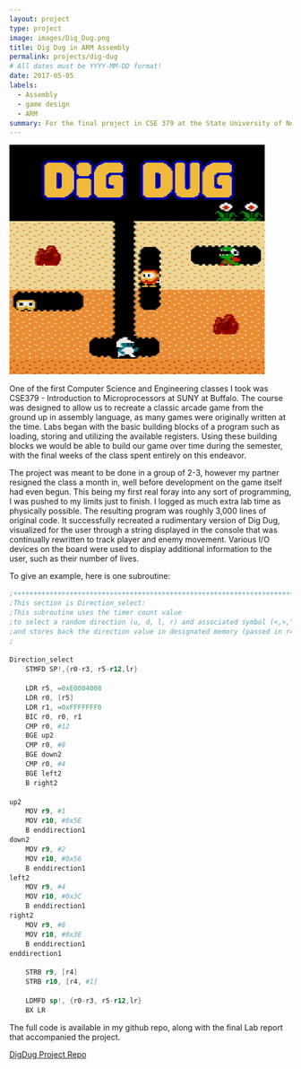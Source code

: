 ```yaml
---
layout: project
type: project
image: images/Dig_Dug.png
title: Dig Dug in ARM Assembly
permalink: projects/dig-dug
# All dates must be YYYY-MM-DD format!
date: 2017-05-05
labels:
  - Assembly
  - game design
  - ARM
summary: For the final project in CSE 379 at the State University of New York at Buffalo, I recreated the classic arcade game Dig Dug using ARM assembly language and the LPC2138 Board.
---
```



<img class="ui medium right floated rounded image" src="../images/digdug2.png">



One of the first Computer Science and Engineering classes I took was CSE379 - Introduction to Microprocessors at SUNY at Buffalo. The course was designed to allow us to recreate a classic arcade game from the ground up in assembly language, as many games were originally written at the time. Labs began with the basic building blocks of a program such as loading, storing and utilizing the available registers. Using these building blocks we would be able to build our game over time during the semester, with the final weeks of the class spent entirely on this endeavor. 

The project was meant to be done in a group of 2-3, however my partner resigned the class a month in, well before development on the game itself had even begun. This being my first real foray into any sort of programming, I was pushed to my limits just to finish. I logged as much extra lab time as physically possible. The resulting program was roughly 3,000 lines of original code. It successfully recreated a rudimentary version of Dig Dug, visualized for the user through a string displayed in the console that was continually rewritten to track player and enemy movement. Various I/O devices on the board were used to display additional information to the user, such as their number of lives. 

To give an example, here is one subroutine:

```s
;+++++++++++++++++++++++++++++++++++++++++++++++++++++++++++++++++++++++
;This section is Direction_select:
;This subroutine uses the timer count value 
;to select a random direction (u, d, l, r) and associated symbol (<,>,^,V)
;and stores back the direction value in designated memory (passed in r4)
;

Direction_select
	STMFD SP!,{r0-r3, r5-r12,lr}

	LDR r5, =0xE0004008
	LDR r0, [r5]
	LDR r1, =0xFFFFFFF0
	BIC r0, r0, r1
	CMP r0, #12
	BGE up2
	CMP r0, #8
	BGE down2
	CMP r0, #4
	BGE left2
	B right2

up2
	MOV r9, #1
	MOV r10, #0x5E
	B enddirection1
down2
	MOV r9, #2
	MOV r10, #0x56
	B enddirection1
left2
	MOV r9, #4
	MOV r10, #0x3C
	B enddirection1
right2
	MOV r9, #8
	MOV r10, #0x3E
	B enddirection1
enddirection1

	STRB r9, [r4]
	STRB r10, [r4, #1]
	
	LDMFD sp!, {r0-r3, r5-r12,lr}
	BX LR
```


The full code is available in my github repo, along with the final Lab report that accompanied the project.

[DigDug Project Repo](https://github.com/willkoch/DigDug)



